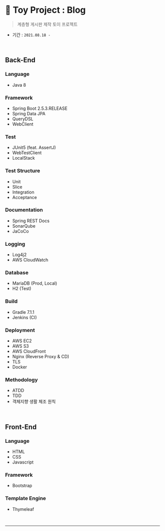 # 🌱 Toy Project : Blog

> 계층형 게시판 제작 토이 프로젝트

* 기간 : ``2021.08.18 - ``

<br>

## Back-End

### Language

* Java 8

### Framework

* Spring Boot 2.5.3.RELEASE
* Spring Data JPA
* QueryDSL
* WebClient

### Test

* JUnit5 (feat. AssertJ)
* WebTestClient
* LocalStack

### Test Structure

* Unit
* Slice
* Integration
* Acceptance

### Documentation

* Spring REST Docs
* SonarQube
* JaCoCo

### Logging

* Log4j2
* AWS CloudWatch

### Database

* MariaDB (Prod, Local)
* H2 (Test)

### Build

* Gradle 7.1.1
* Jenkins (CI)

### Deployment

* AWS EC2
* AWS S3
* AWS CloudFront
* Nginx (Reverse Proxy & CD)
* TLS
* Docker

### Methodology

* ATDD
* TDD
* 객체지향 생활 체조 원칙

<br>

## Front-End

### Language

* HTML
* CSS
* Javascript

### Framework

* Bootstrap

### Template Engine

* Thymeleaf

<br>

---
